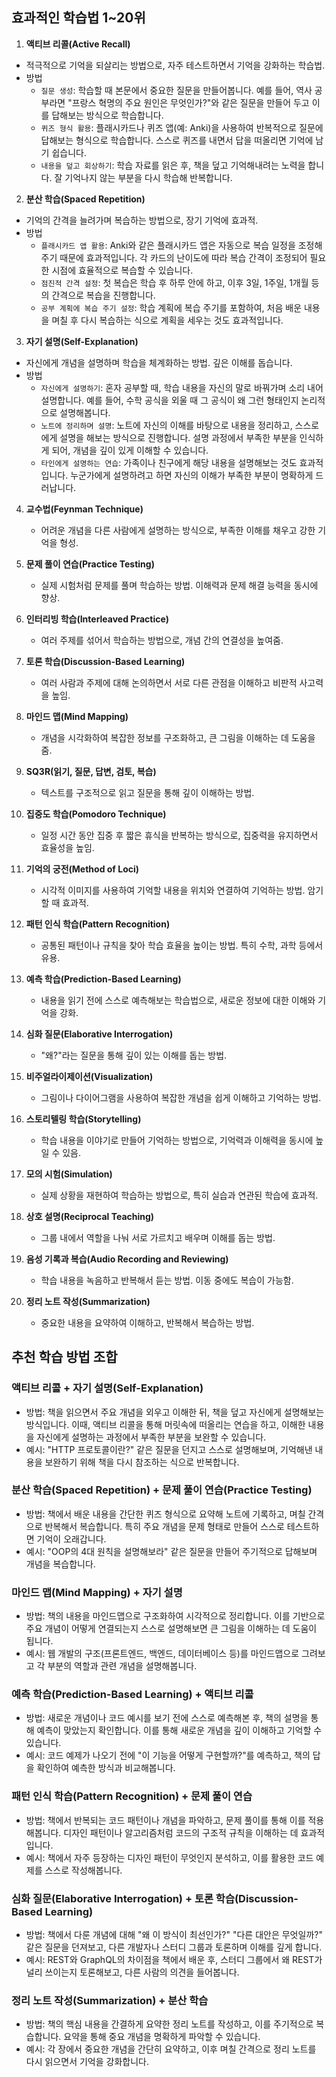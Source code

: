 ## 효과적인 학습법 1~20위
1. **액티브 리콜(Active Recall)**
- 적극적으로 기억을 되살리는 방법으로, 자주 테스트하면서 기억을 강화하는 학습법.
- 방법
    - `질문 생성`: 학습할 때 본문에서 중요한 질문을 만들어봅니다. 예를 들어, 역사 공부라면 "프랑스 혁명의 주요 원인은 무엇인가?"와 같은 질문을 만들어 두고 이를 답해보는 방식으로 학습합니다.
    - `퀴즈 형식 활용`: 플래시카드나 퀴즈 앱(예: Anki)을 사용하여 반복적으로 질문에 답해보는 형식으로 학습합니다. 스스로 퀴즈를 내면서 답을 떠올리면 기억에 남기 쉽습니다.
    - `내용을 덮고 회상하기`: 학습 자료를 읽은 후, 책을 덮고 기억해내려는 노력을 합니다. 잘 기억나지 않는 부분을 다시 학습해 반복합니다.

2. **분산 학습(Spaced Repetition)**
- 기억의 간격을 늘려가며 복습하는 방법으로, 장기 기억에 효과적.
- 방법
    - `플래시카드 앱 활용`: Anki와 같은 플래시카드 앱은 자동으로 복습 일정을 조정해주기 때문에 효과적입니다. 각 카드의 난이도에 따라 복습 간격이 조정되어 필요한 시점에 효율적으로 복습할 수 있습니다.
    - `점진적 간격 설정`: 첫 복습은 학습 후 하루 안에 하고, 이후 3일, 1주일, 1개월 등의 간격으로 복습을 진행합니다.
    - `공부 계획에 복습 주기 설정`: 학습 계획에 복습 주기를 포함하여, 처음 배운 내용을 며칠 후 다시 복습하는 식으로 계획을 세우는 것도 효과적입니다.

3. **자기 설명(Self-Explanation)**
- 자신에게 개념을 설명하며 학습을 체계화하는 방법. 깊은 이해를 돕습니다.
- 방법
    - `자신에게 설명하기`: 혼자 공부할 때, 학습 내용을 자신의 말로 바꿔가며 소리 내어 설명합니다. 예를 들어, 수학 공식을 외울 때 그 공식이 왜 그런 형태인지 논리적으로 설명해봅니다.
    - `노트에 정리하며 설명`: 노트에 자신의 이해를 바탕으로 내용을 정리하고, 스스로에게 설명을 해보는 방식으로 진행합니다. 설명 과정에서 부족한 부분을 인식하게 되어, 개념을 깊이 있게 이해할 수 있습니다.
    - `타인에게 설명하는 연습`: 가족이나 친구에게 해당 내용을 설명해보는 것도 효과적입니다. 누군가에게 설명하려고 하면 자신의 이해가 부족한 부분이 명확하게 드러납니다.

4. **교수법(Feynman Technique)**
    - 어려운 개념을 다른 사람에게 설명하는 방식으로, 부족한 이해를 채우고 강한 기억을 형성.

5. **문제 풀이 연습(Practice Testing)**
    - 실제 시험처럼 문제를 풀며 학습하는 방법. 이해력과 문제 해결 능력을 동시에 향상.

6. **인터리빙 학습(Interleaved Practice)**
    - 여러 주제를 섞어서 학습하는 방법으로, 개념 간의 연결성을 높여줌.

7. **토론 학습(Discussion-Based Learning)**
    - 여러 사람과 주제에 대해 논의하면서 서로 다른 관점을 이해하고 비판적 사고력을 높임.

8. **마인드 맵(Mind Mapping)**
    - 개념을 시각화하여 복잡한 정보를 구조화하고, 큰 그림을 이해하는 데 도움을 줌.

9. **SQ3R(읽기, 질문, 답변, 검토, 복습)**
    - 텍스트를 구조적으로 읽고 질문을 통해 깊이 이해하는 방법.

10. **집중도 학습(Pomodoro Technique)**
    - 일정 시간 동안 집중 후 짧은 휴식을 반복하는 방식으로, 집중력을 유지하면서 효율성을 높임.

11. **기억의 궁전(Method of Loci)**
    - 시각적 이미지를 사용하여 기억할 내용을 위치와 연결하여 기억하는 방법. 암기할 때 효과적.

12. **패턴 인식 학습(Pattern Recognition)**
    - 공통된 패턴이나 규칙을 찾아 학습 효율을 높이는 방법. 특히 수학, 과학 등에서 유용.

13. **예측 학습(Prediction-Based Learning)**
    - 내용을 읽기 전에 스스로 예측해보는 학습법으로, 새로운 정보에 대한 이해와 기억을 강화.

14. **심화 질문(Elaborative Interrogation)**
    - "왜?"라는 질문을 통해 깊이 있는 이해를 돕는 방법.

15. **비주얼라이제이션(Visualization)**
    - 그림이나 다이어그램을 사용하여 복잡한 개념을 쉽게 이해하고 기억하는 방법.

16. **스토리텔링 학습(Storytelling)**
    - 학습 내용을 이야기로 만들어 기억하는 방법으로, 기억력과 이해력을 동시에 높일 수 있음.

17. **모의 시험(Simulation)**
    - 실제 상황을 재현하여 학습하는 방법으로, 특히 실습과 연관된 학습에 효과적.

18. **상호 설명(Reciprocal Teaching)**
    - 그룹 내에서 역할을 나눠 서로 가르치고 배우며 이해를 돕는 방법.

19. **음성 기록과 복습(Audio Recording and Reviewing)**
    - 학습 내용을 녹음하고 반복해서 듣는 방법. 이동 중에도 복습이 가능함.

20. **정리 노트 작성(Summarization)**
    - 중요한 내용을 요약하여 이해하고, 반복해서 복습하는 방법.


## 추천 학습 방법 조합
### 액티브 리콜 + 자기 설명(Self-Explanation)

- 방법: 책을 읽으면서 주요 개념을 외우고 이해한 뒤, 책을 덮고 자신에게 설명해보는 방식입니다. 이때, 액티브 리콜을 통해 머릿속에 떠올리는 연습을 하고, 이해한 내용을 자신에게 설명하는 과정에서 부족한 부분을 보완할 수 있습니다.
- 예시: "HTTP 프로토콜이란?" 같은 질문을 던지고 스스로 설명해보며, 기억해낸 내용을 보완하기 위해 책을 다시 참조하는 식으로 반복합니다.

### 분산 학습(Spaced Repetition) + 문제 풀이 연습(Practice Testing)

- 방법: 책에서 배운 내용을 간단한 퀴즈 형식으로 요약해 노트에 기록하고, 며칠 간격으로 반복해서 복습합니다. 특히 주요 개념을 문제 형태로 만들어 스스로 테스트하면 기억이 오래갑니다.
- 예시: "OOP의 4대 원칙을 설명해보라" 같은 질문을 만들어 주기적으로 답해보며 개념을 복습합니다.

### 마인드 맵(Mind Mapping) + 자기 설명

- 방법: 책의 내용을 마인드맵으로 구조화하여 시각적으로 정리합니다. 이를 기반으로 주요 개념이 어떻게 연결되는지 스스로 설명해보면 큰 그림을 이해하는 데 도움이 됩니다.
- 예시: 웹 개발의 구조(프론트엔드, 백엔드, 데이터베이스 등)를 마인드맵으로 그려보고 각 부분의 역할과 관련 개념을 설명해봅니다.

### 예측 학습(Prediction-Based Learning) + 액티브 리콜

- 방법: 새로운 개념이나 코드 예시를 보기 전에 스스로 예측해본 후, 책의 설명을 통해 예측이 맞았는지 확인합니다. 이를 통해 새로운 개념을 깊이 이해하고 기억할 수 있습니다.
- 예시: 코드 예제가 나오기 전에 "이 기능을 어떻게 구현할까?"를 예측하고, 책의 답을 확인하여 예측한 방식과 비교해봅니다.

### 패턴 인식 학습(Pattern Recognition) + 문제 풀이 연습

- 방법: 책에서 반복되는 코드 패턴이나 개념을 파악하고, 문제 풀이를 통해 이를 적용해봅니다. 디자인 패턴이나 알고리즘처럼 코드의 구조적 규칙을 이해하는 데 효과적입니다.
- 예시: 책에서 자주 등장하는 디자인 패턴이 무엇인지 분석하고, 이를 활용한 코드 예제를 스스로 작성해봅니다.

### 심화 질문(Elaborative Interrogation) + 토론 학습(Discussion-Based Learning)

- 방법: 책에서 다룬 개념에 대해 "왜 이 방식이 최선인가?" "다른 대안은 무엇일까?" 같은 질문을 던져보고, 다른 개발자나 스터디 그룹과 토론하며 이해를 깊게 합니다.
- 예시: REST와 GraphQL의 차이점을 책에서 배운 후, 스터디 그룹에서 왜 REST가 널리 쓰이는지 토론해보고, 다른 사람의 의견을 들어봅니다.

### 정리 노트 작성(Summarization) + 분산 학습

- 방법: 책의 핵심 내용을 간결하게 요약한 정리 노트를 작성하고, 이를 주기적으로 복습합니다. 요약을 통해 중요 개념을 명확하게 파악할 수 있습니다.
- 예시: 각 장에서 중요한 개념을 간단히 요약하고, 이후 며칠 간격으로 정리 노트를 다시 읽으면서 기억을 강화합니다.